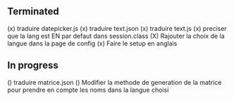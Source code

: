 Terminated
----------

(x) traduire datepicker.js
(x) traduire text.json
(x) traduire text.js
(x) preciser que la lang est EN par defaut dans session.class
(X) Rajouter la choix de la langue dans la page de config
(x) Faire le setup en anglais

In progress
-----------

() traduire matrice.json
() Modifier la methode de generation de la matrice pour prendre en compte les noms dans la langue choisi



